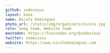 ```yaml
---
github: sodevious
layout: base
name: Nicole Dominguez
photo_url: /static/img/organizers/nicole.jpg
role: Swag team, Website team
mastodon: https://fosstodon.org/@sodevious
twitter: sodevious
website: https://www.nicoledominguez.com
---
```

